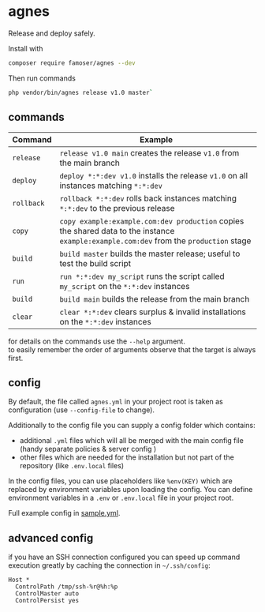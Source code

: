 # agnes

Release and deploy safely.

Install with 
```bash
composer require famoser/agnes --dev
```

Then run commands
```bash
php vendor/bin/agnes release v1.0 master`
```

## commands


| Command    | Example |
| ---------- | ------- |
| `release`  | `release v1.0 main` creates the release `v1.0` from the main branch |
| `deploy`   | `deploy *:*:dev v1.0` installs the release `v1.0` on all instances matching `*:*:dev` |
| `rollback` | `rollback *:*:dev` rolls back instances matching `*:*:dev` to the previous release |
| `copy`     | `copy example:example.com:dev production` copies the shared data to the instance `example:example.com:dev` from the `production` stage |
| `build`    | `build master` builds the master release; useful to test the build script |
| `run`      | `run *:*:dev my_script` runs the script called `my_script` on the `*:*:dev` instances |
| `build`    | `build main` builds the release from the main branch |
| `clear`    | `clear *:*:dev` clears surplus & invalid installations on the `*:*:dev` instances |

for details on the commands use the `--help` argument.  
to easily remember the order of arguments observe that the target is always first.

## config

By default, the file called `agnes.yml` in your project root is taken as configuration (use `--config-file` to change).

Additionally to the config file you can supply a config folder which contains:
- additional `.yml` files which will all be merged with the main config file (handy separate policies & server config )
- other files which are needed for the installation but not part of the repository (like `.env.local` files)

In the config files, you can use placeholders like `%env(KEY)` which are replaced by environment variables upon loading the config.
You can define environment variables in a `.env` or `.env.local` file in your project root.

Full example config in [sample.yml](sample.yml).

## advanced config

if you have an SSH connection configured you can speed up command execution greatly by caching the connection in `~/.ssh/config`:

```
Host *
  ControlPath /tmp/ssh-%r@%h:%p
  ControlMaster auto
  ControlPersist yes
```
